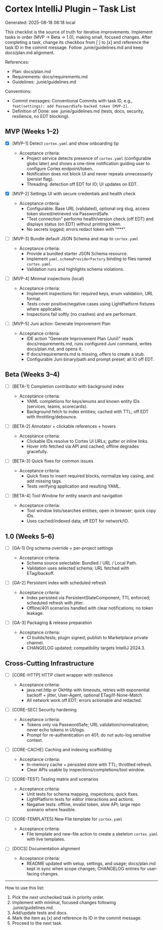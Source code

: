 # Cortex IntelliJ Plugin – Task List

Generated: 2025-08-18 08:18 local

This checklist is the source of truth for iterative improvements. Implement tasks in order (MVP → Beta → 1.0), making small, focused changes. After completing a task, change its checkbox from [ ] to [x] and reference the task ID in the commit message. Follow .junie/guidelines.md and keep docs/plan.md alignment.

References:
- Plan: docs/plan.md
- Requirements: docs/requirements.md
- Guidelines: .junie/guidelines.md

Conventions:
- Commit messages: Conventional Commits with task ID, e.g., `feat(settings): add PasswordSafe-backed token [MVP-2]`.
- Definition of Done: see .junie/guidelines.md (tests, docs, security, resilience, no EDT blocking).

## MVP (Weeks 1–2)

- [x] [MVP-1] Detect `cortex.yaml` and show onboarding tip
  - Acceptance criteria:
    - Project service detects presence of `cortex.yaml` (configurable globs later) and shows a one-time notification guiding user to configure Cortex endpoint/token.
    - Notification does not block UI and never repeats unnecessarily (persist flag).
    - Threading: detection off EDT for IO; UI updates on EDT.

- [x] [MVP-2] Settings UI with secure credentials and health check
  - Acceptance criteria:
    - Configurable: Base URL (validated), optional org slug, access token stored/retrieved via PasswordSafe.
    - "Test connection" performs health/version check (off EDT) and displays status (on EDT) without printing token.
    - No secrets logged; errors redact token with "***".

- [ ] [MVP-3] Bundle default JSON Schema and map to `cortex.yaml`
  - Acceptance criteria:
    - Provide a bundled starter JSON Schema resource.
    - Implement `yaml.schemaProviderFactory` binding to files named `cortex.yaml`.
    - Validation runs and highlights schema violations.

- [ ] [MVP-4] Minimal inspections (local)
  - Acceptance criteria:
    - Implement inspections for: required keys, enum validation, URL format.
    - Tests cover positive/negative cases using LightPlatform fixtures where applicable.
    - Inspections fail softly (no crashes) and are performant.

- [ ] [MVP-5] Juni action: Generate Improvement Plan
  - Acceptance criteria:
    - IDE action "Generate Improvement Plan (Juni)" reads docs/requirements.md, runs configured Juni command, writes docs/plan.md, and opens it.
    - If docs/requirements.md is missing, offers to create a stub.
    - Configurable Juni binary/path and prompt preset; all IO off EDT.

## Beta (Weeks 3–4)

- [ ] [BETA-1] Completion contributor with background index
  - Acceptance criteria:
    - YAML completions for keys/enums and known entity IDs (services, teams, scorecards).
    - Background fetch to index entities; cached with TTL; off EDT with throttling/debounce.

- [ ] [BETA-2] Annotator + clickable references + hovers
  - Acceptance criteria:
    - Clickable IDs resolve to Cortex UI URLs; gutter or inline links.
    - Hover info fetched via API and cached; offline degrades gracefully.

- [ ] [BETA-3] Quick fixes for common issues
  - Acceptance criteria:
    - Quick fixes to insert required blocks, normalize key casing, and add missing tags.
    - Tests verifying application and resulting YAML.

- [ ] [BETA-4] Tool Window for entity search and navigation
  - Acceptance criteria:
    - Tool window lists/searches entities; open in browser; quick copy IDs.
    - Uses cached/indexed data; off EDT for network/IO.

## 1.0 (Weeks 5–6)

- [ ] [GA-1] Org schema override + per-project settings
  - Acceptance criteria:
    - Schema source selectable: Bundled / URL / Local Path.
    - Validation uses selected schema; URL fetched with ETag/backoff.

- [ ] [GA-2] Persistent index with scheduled refresh
  - Acceptance criteria:
    - Index persisted via PersistentStateComponent; TTL enforced; scheduled refresh with jitter.
    - Offline/401 scenarios handled with clear notifications; no token leakage.

- [ ] [GA-3] Packaging & release preparation
  - Acceptance criteria:
    - CI builds/tests; plugin signed; publish to Marketplace private channel.
    - CHANGELOG updated; compatibility targets IntelliJ 2024.3.

## Cross-Cutting Infrastructure

- [ ] [CORE-HTTP] HTTP client wrapper with resilience
  - Acceptance criteria:
    - java.net.http or OkHttp with timeouts, retries with exponential backoff + jitter, User-Agent, optional ETag/If-None-Match.
    - All network work off EDT; errors actionable and redacted.

- [ ] [CORE-SEC] Security hardening
  - Acceptance criteria:
    - Tokens only via PasswordSafe; URL validation/normalization; never echo tokens in UI/logs.
    - Prompt for re-authentication on 401; do not auto-log sensitive context.

- [ ] [CORE-CACHE] Caching and indexing scaffolding
  - Acceptance criteria:
    - In-memory cache + persisted store with TTL; throttled refresh.
    - Clear APIs usable by inspections/completions/tool window.

- [ ] [CORE-TEST] Testing matrix and scenarios
  - Acceptance criteria:
    - Unit tests for schema mapping, inspections, quick fixes.
    - LightPlatform tests for editor interactions and actions.
    - Negative tests: offline, invalid token, slow API; large repo scenario where feasible.

- [ ] [CORE-TEMPLATES] New File template for `cortex.yaml`
  - Acceptance criteria:
    - File template and new-file action to create a skeleton `cortex.yaml` with live templates.

- [ ] [DOCS] Documentation alignment
  - Acceptance criteria:
    - README updated with setup, settings, and usage; docs/plan.md kept in sync when scope changes; CHANGELOG entries for user-facing changes.

---
How to use this list:
1. Pick the next unchecked task in priority order.
2. Implement with minimal, focused changes following .junie/guidelines.md.
3. Add/update tests and docs.
4. Mark the item as [x] and reference its ID in the commit message.
5. Proceed to the next task.
